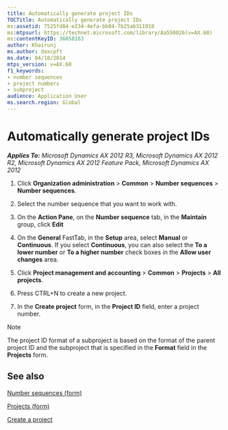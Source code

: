 ```yaml
---
title: Automatically generate project IDs
TOCTitle: Automatically generate project IDs
ms:assetid: 7525fd84-e234-4efa-bb04-7b25ab311918
ms:mtpsurl: https://technet.microsoft.com/library/Aa550026(v=AX.60)
ms:contentKeyID: 36058163
author: Khairunj
ms.author: daxcpft
ms.date: 04/18/2014
mtps_version: v=AX.60
f1_keywords:
- number sequences
- project numbers
- subproject
audience: Application User
ms.search.region: Global
---
```


# Automatically generate project IDs 


_**Applies To:** Microsoft Dynamics AX 2012 R3, Microsoft Dynamics AX 2012 R2, Microsoft Dynamics AX 2012 Feature Pack, Microsoft Dynamics AX 2012_

1.  Click **Organization administration** \> **Common** \> **Number sequences** \> **Number sequences**.

2.  Select the number sequence that you want to work with.

3.  On the **Action Pane**, on the **Number sequence** tab, in the **Maintain** group, click **Edit**

4.  On the **General** FastTab, in the **Setup** area, select **Manual** or **Continuous**. If you select **Continuous**, you can also select the **To a lower number** or **To a higher number** check boxes in the **Allow user changes** area.

5.  Click **Project management and accounting** \> **Common** \> **Projects** \> **All projects**.

6.  Press CTRL+N to create a new project.

7.  In the **Create project** form, in the **Project ID** field, enter a project number.


> [!NOTE]
> <P>The project ID format of a subproject is based on the format of the parent project ID and the subproject that is specified in the <STRONG>Format</STRONG> field in the <STRONG>Projects</STRONG> form.</P>



## See also

[Number sequences (form)](https://technet.microsoft.com/library/hh209531\(v=ax.60\))

[Projects (form)](https://technet.microsoft.com/library/aa585245\(v=ax.60\))

[Create a project](create-a-project.md)

  


